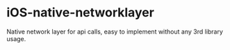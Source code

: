 # iOS-native-networklayer
Native network layer for api calls, easy to implement without any 3rd library usage.
